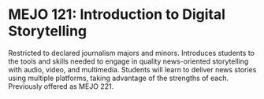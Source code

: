 # MEJO 121: Introduction to Digital Storytelling

Restricted to declared journalism majors and minors. Introduces students to the tools and skills needed to engage in quality news-oriented storytelling with audio, video, and multimedia. Students will learn to deliver news stories using multiple platforms, taking advantage of the strengths of each. Previously offered as MEJO 221.